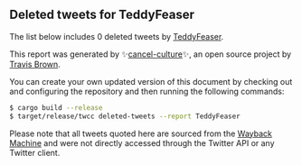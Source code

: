 ## Deleted tweets for TeddyFeaser

The list below includes 0 deleted tweets by
[TeddyFeaser](https://twitter.com/TeddyFeaser).



This report was generated by ✨[cancel-culture](https://github.com/travisbrown/cancel-culture)✨,
an open source project by [Travis Brown](https://twitter.com/travisbrown).

You can create your own updated version of this document by checking out and configuring the
repository and then running the following commands:

```bash
$ cargo build --release
$ target/release/twcc deleted-tweets --report TeddyFeaser
```

Please note that all tweets quoted here are sourced from the
[Wayback Machine](https://web.archive.org) and were not directly accessed through the Twitter API or
any Twitter client.

